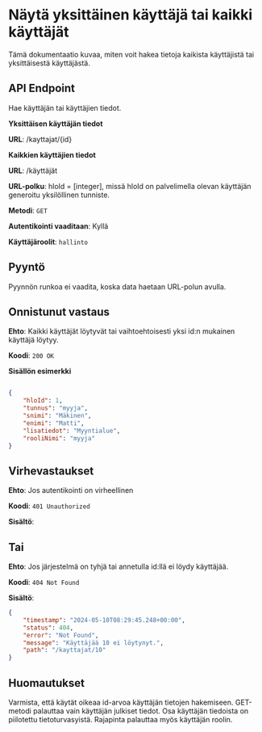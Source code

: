 # Näytä yksittäinen käyttäjä tai kaikki käyttäjät
Tämä dokumentaatio kuvaa, miten voit hakea tietoja kaikista käyttäjistä tai yksittäisestä käyttäjästä.

## API Endpoint
Hae käyttäjän tai käyttäjien tiedot.

**Yksittäisen käyttäjän tiedot**

**URL**: /kayttajat/{id}

**Kaikkien käyttäjien tiedot**

**URL**: /käyttäjät

**URL-polku**: hloId = [integer], missä hloId on palvelimella olevan käyttäjän generoitu yksilöllinen tunniste.

**Metodi**: `GET`

**Autentikointi vaaditaan**: Kyllä

**Käyttäjäroolit**: `hallinto`

## Pyyntö
Pyynnön runkoa ei vaadita, koska data haetaan URL-polun avulla.

## Onnistunut vastaus
**Ehto**: Kaikki käyttäjät löytyvät tai vaihtoehtoisesti yksi id:n mukainen käyttäjä löytyy.

**Koodi**: `200 OK`

**Sisällön esimerkki**
```json

{
    "hloId": 1,
    "tunnus": "myyja",
    "snimi": "Mäkinen",
    "enimi": "Matti",
    "lisatiedot": "Myyntialue",
    "rooliNimi": "myyja"
}
```

## Virhevastaukset

**Ehto**: Jos autentikointi on virheellinen

**Koodi**: `401 Unauthorized`

**Sisältö**: 

## Tai 

**Ehto**: Jos järjestelmä on tyhjä tai annetulla id:llä ei löydy käyttäjää.

**Koodi**: `404 Not Found`

**Sisältö**:
```json
{
    "timestamp": "2024-05-10T08:29:45.248+00:00",
    "status": 404,
    "error": "Not Found",
    "message": "Käyttäjää 10 ei löytynyt.",
    "path": "/kayttajat/10"
}
```

## Huomautukset
Varmista, että käytät oikeaa id-arvoa käyttäjän tietojen hakemiseen. GET-metodi palauttaa vain käyttäjän julkiset tiedot. Osa käyttäjän tiedoista on piilotettu tietoturvasyistä. Rajapinta palauttaa myös käyttäjän roolin. 